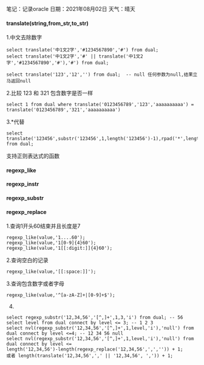 笔记：记录oracle
日期：2021年08月02日
天气：晴天

#### translate(string,from_str,to_str)

1.中文去除数字
```oracle
select translate('中1文2字','#1234567890','#') from dual;
select translate('中1文2字','#' || translate('中1文2字','#1234567890','#'),'#') from dual;

select translate('123','12','') from dual;  -- null 任何参数为null,结果立马返回null
```

2.比较 123 和 321 包含数字是否一样
```oracle
select 1 from dual where translate('0123456789','123','aaaaaaaaaa') = translate('0123456789','321','aaaaaaaaaa')
```

3.*代替
```oracle
select translate('123456',substr('123456',1,length('123456')-1),rpad('*',length('123456'),'*')) from dual;
```
支持正则表达式的函数
#### regexp_like
#### regexp_instr
#### regexp_substr
#### regexp_replace

1.查询1开头60结束并且长度是7
```oracle
regexp_like(value,'1....60');
regexp_like(value,'1[0-9]{4}60');
regexp_like(value,'1[[:digit:]]{4}60');
```
2.查询空白的记录
```oracle
regexp_like(value,'[[:space:]]');
```
3.查询包含数字或者字母
```oracle
regexp_like(value,'^[a-zA-Z]+|[0-9]+$');
```

4.
```oracle
select regexp_substr('12,34,56','[^,]+',1,3,'i') from dual; -- 56
select level from dual connect by level <= 3; -- 1 2 3
select nvl(regexp_substr('12,34,56','[^,]+',1,level,'i'),'null') from dual connect by level <=4; -- 12 34 56 null
select nvl(regexp_substr('12,34,56','[^,]+',1,level,'i'),'null') from dual connect by level <=
length('12,34,56')-length(regexp_replace('12,34,56',',','')) + 1;
或者 length(translate('12,34,56',',' || '12,34,56', ',')) + 1;
```
